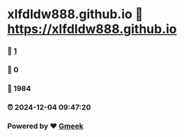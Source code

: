 # xlfdldw888.github.io :link: https://xlfdldw888.github.io 
### :page_facing_up: [1](https://xlfdldw888.github.io/tag.html) 
### :speech_balloon: 0 
### :hibiscus: 1984 
### :alarm_clock: 2024-12-04 09:47:20 
### Powered by :heart: [Gmeek](https://github.com/Meekdai/Gmeek)
